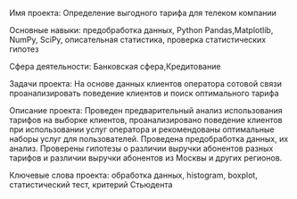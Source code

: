 Имя проекта: Определение выгодного тарифа для телеком компании

Основные навыки: предобработка данных, Python Pandas,Matplotlib, NumPy, SciPy, описательная статистика, проверка статистических гипотез

Сфера деятельности: Банковская сфера,Кредитование

Задачи проекта: На основе данных клиентов оператора сотовой связи проанализировать поведение клиентов и поиск оптимального тарифа

Описание проекта: Проведен предварительный анализ использования тарифов на выборке клиентов, проанализировано поведение клиентов при использовании услуг оператора и рекомендованы оптимальные наборы услуг для пользователей. Проведена предобработка данных, их анализ. Проверены гипотезы о различии выручки абонентов разных тарифов и различии выручки абонентов из Москвы и других регионов.

Ключевые слова проекта: обработка данных, histogram, boxplot, статистический тест, критерий Стьюдента
